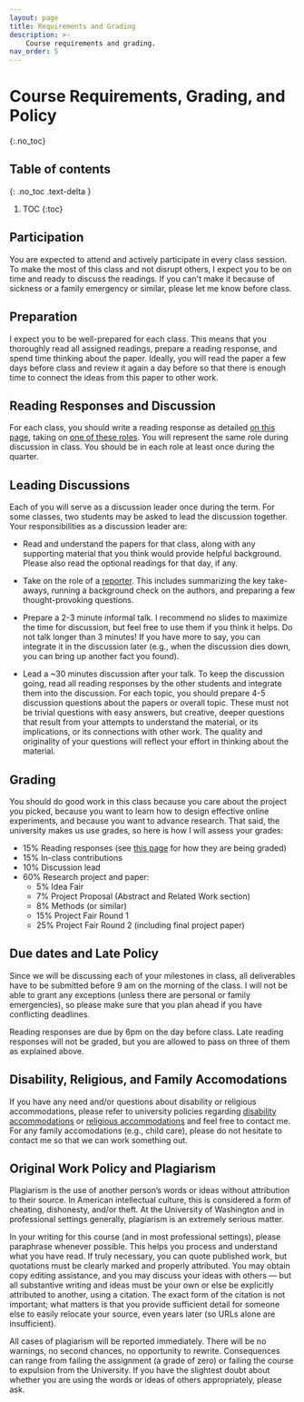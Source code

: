 ```yaml
---
layout: page
title: Requirements and Grading
description: >-
    Course requirements and grading.
nav_order: 5
---
```


# Course Requirements, Grading, and Policy
{:.no_toc}

## Table of contents
{: .no_toc .text-delta }

1. TOC
{:toc}


## Participation

You are expected to attend and actively participate in every class session. To make the most of this class and not disrupt others, I expect you to be on time and ready to discuss the readings. If you can't make it because of sickness or a family emergency or similar, please let me know before class. 

## Preparation

I expect you to be well-prepared for each class. This means that you thoroughly read all assigned readings, prepare a reading response, and spend time thinking about the paper. Ideally, you will read the paper a few days before class and review it again a day before so that there is enough time to connect the ideas from this paper to other work.


## Reading Responses and Discussion

For each class, you should write a reading response as detailed [on this page](https://uw-cse599p.github.io/readingresponses/), taking on [one of these roles](https://uw-cse599p.github.io/discussion_roles/). You will represent the same role during discussion in class. You should be in each role at least once during the quarter. 

## Leading Discussions

Each of you will serve as a discussion leader once during the term. For some classes, two students may be asked to lead the discussion together. Your responsibilities as a discussion leader are:

* Read and understand the papers for that class, along with any supporting material that you think would provide helpful background. Please also read the optional readings for that day, if any.

* Take on the role of a [reporter](https://uw-cse599p.github.io/discussion_roles/#reporter-aka-discussion-lead). This includes summarizing the key take-aways, running a background check on the authors, and preparing a few thought-provoking questions. 

* Prepare a 2-3 minute informal talk. I recommend no slides to maximize the time for discussion, but feel free to use them if you think it helps. Do not talk longer than 3 minutes! If you have more to say, you can integrate it in the discussion later (e.g., when the discussion dies down, you can bring up another fact you found). 

* Lead a ~30 minutes discussion after your talk. To keep the discussion going, read all reading responses by the other students and integrate them into the discussion. For each topic, you should prepare 4-5 discussion  questions about the papers or overall topic. These must not be trivial questions with easy answers, but creative, deeper questions that result from your attempts to understand the material, or its implications, or its connections with other work. The quality and originality of your questions will reflect your effort in thinking about the material.

## Grading

You should do good work in this class because you care about the project you picked, because you want to learn how to design effective online experiments, and because you want to advance research. That said, the university makes us use grades, so here is how I will assess your grades:

* 15% Reading responses (see [this page](https://uw-cse599p.github.io/readingresponses/) for how they are being graded)
* 15% In-class contributions
* 10% Discussion lead
* 60% Research project and paper:
    * 5% Idea Fair
    * 7% Project Proposal (Abstract and Related Work section)
    * 8% Methods (or similar)
    * 15% Project Fair Round 1
    * 25% Project Fair Round 2 (including final project paper)


## Due dates and Late Policy

Since we will be discussing each of your milestones in class, all deliverables have to be submitted before 9 am on the morning of the class. I will not be able to grant any exceptions (unless there are personal or family emergencies), so please make sure that you plan ahead if you have conflicting deadlines. 

Reading responses are due by 6pm on the day before class. Late reading responses will not be graded, but you are allowed to pass on three of them as explained above. 


## Disability, Religious, and Family Accomodations

If you have any need and/or questions about disability or religious accommodations, please refer to university policies regarding [disability accommodations](http://depts.washington.edu/uwdrs/current-students/accommodations/) or [religious accommodations](https://registrar.washington.edu/staffandfaculty/religious-accommodations-polic/) and feel free to contact me. For any family accomodations (e.g., child care), please do not hesitate to contact me so that we can work something out.  


## Original Work Policy and Plagiarism  


Plagiarism is the use of another person’s words or ideas without attribution to their source. In American intellectual culture, this is considered a form of cheating, dishonesty, and/or theft. At the University of Washington and in professional settings generally, plagiarism is an extremely serious matter.

In your writing for this course (and in most professional settings), please paraphrase whenever possible. This helps you process and understand what you have read. If truly necessary, you can quote published work, but quotations must be clearly marked and properly attributed. You may obtain copy editing assistance, and you may discuss your ideas with others — but all substantive writing and ideas must be your own or else be explicitly attributed to another, using a citation. The exact form of the citation is not important; what matters is that you provide sufficient detail for someone else to easily relocate your source, even years later (so URLs alone are insufficient).

All cases of plagiarism will be reported immediately. There will be no warnings, no second chances, no opportunity to rewrite. Consequences can range from failing the assignment (a grade of zero) or failing the course to expulsion from the University. If you have the slightest doubt about whether you are using the words or ideas of others appropriately, please ask.

